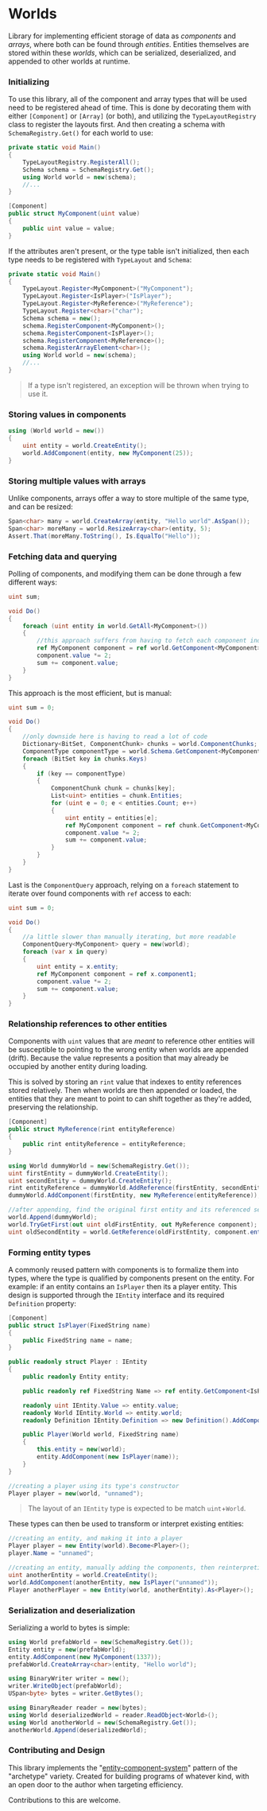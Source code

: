 # Worlds
Library for implementing efficient storage of data as _components_ and _arrays_, where both can be found through _entities_.
Entities themselves are stored within these _worlds_, which can be serialized, deserialized, and appended to other worlds at runtime.

### Initializing
To use this library, all of the component and array types that will be used need to be registered ahead of time.
This is done by decorating them with either `[Component]` or `[Array]` (or both), and utilizing the `TypeLayoutRegistry` class
to register the layouts first. And then creating a schema with `SchemaRegistry.Get()` for each world to use:
```cs
private static void Main()
{
    TypeLayoutRegistry.RegisterAll();
    Schema schema = SchemaRegistry.Get();
    using World world = new(schema);
    //...
}

[Component]
public struct MyComponent(uint value)
{
    public uint value = value;
}
```

If the attributes aren't present, or the type table isn't initialized, then each type needs to
be registered with `TypeLayout` and `Schema`:
```cs
private static void Main()
{
    TypeLayout.Register<MyComponent>("MyComponent");
    TypeLayout.Register<IsPlayer>("IsPlayer");
    TypeLayout.Register<MyReference>("MyReference");
    TypeLayout.Register<char>("char");
    Schema schema = new();
    schema.RegisterComponent<MyComponent>();
    schema.RegisterComponent<IsPlayer>();
    schema.RegisterComponent<MyReference>();
    schema.RegisterArrayElement<char>();
    using World world = new(schema);
    //...
}
```

> If a type isn't registered, an exception will be thrown when trying to use it.

### Storing values in components
```cs
using (World world = new())
{
    uint entity = world.CreateEntity();
    world.AddComponent(entity, new MyComponent(25));
}
```

### Storing multiple values with arrays
Unlike components, arrays offer a way to store multiple of the same type,
and can be resized:
```cs
Span<char> many = world.CreateArray(entity, "Hello world".AsSpan());
Span<char> moreMany = world.ResizeArray<char>(entity, 5);
Assert.That(moreMany.ToString(), Is.EqualTo("Hello"));
```

### Fetching data and querying
Polling of components, and modifying them can be done through a few different ways:
```cs
uint sum;

void Do()
{
    foreach (uint entity in world.GetAll<MyComponent>())
    {
        //this approach suffers from having to fetch each component individually
        ref MyComponent component = ref world.GetComponent<MyComponent>(entity);
        component.value *= 2;
        sum += component.value;
    }
}
```

This approach is the most efficient, but is manual:
```cs
uint sum = 0;

void Do()
{
    //only downside here is having to read a lot of code
    Dictionary<BitSet, ComponentChunk> chunks = world.ComponentChunks;
    ComponentType componentType = world.Schema.GetComponent<MyComponent>();
    foreach (BitSet key in chunks.Keys)
    {
        if (key == componentType)
        {
            ComponentChunk chunk = chunks[key];
            List<uint> entities = chunk.Entities;
            for (uint e = 0; e < entities.Count; e++)
            {
                uint entity = entities[e];
                ref MyComponent component = ref chunk.GetComponent<MyComponent>(e, componentType);
                component.value *= 2;
                sum += component.value;
            }
        }
    }
}
```

Last is the `ComponentQuery` approach, relying on a `foreach` statement to iterate over
found components with `ref` access to each:
```cs
uint sum = 0;

void Do()
{
    //a little slower than manually iterating, but more readable
    ComponentQuery<MyComponent> query = new(world);
    foreach (var x in query)
    {
        uint entity = x.entity;
        ref MyComponent component = ref x.component1;
        component.value *= 2;
        sum += component.value;
    }
}
```

### Relationship references to other entities
Components with `uint` values that are _meant_ to reference other entities will be
susceptible to pointing to the wrong entity when worlds are appended (drift). Because the
value represents a position that may already be occupied by another entity during loading.

This is solved by storing an `rint` value that indexes to entity references stored relatively.
Then when worlds are then appended or loaded, the entities that they are meant to point to can
shift together as they're added, preserving the relationship.

```cs
[Component]
public struct MyReference(rint entityReference)
{
    public rint entityReference = entityReference;
}

using World dummyWorld = new(SchemaRegistry.Get());
uint firstEntity = dummyWorld.CreateEntity();
uint secondEntity = dummyWorld.CreateEntity();
rint entityReference = dummyWorld.AddReference(firstEntity, secondEntity);
dummyWorld.AddComponent(firstEntity, new MyReference(entityReference));

//after appending, find the original first entity and its referenced second entity
world.Append(dummyWorld);
world.TryGetFirst(out uint oldFirstEntity, out MyReference component);
uint oldSecondEntity = world.GetReference(oldFirstEntity, component.entityReference);
```

### Forming entity types
A commonly reused pattern with components is to formalize them into types, where the
type is qualified by components present on the entity. For example: if an entity
contains an `IsPlayer` then its a player entity. This design is supported through the
`IEntity` interface and its required `Definition` property:
```cs
[Component]
public struct IsPlayer(FixedString name)
{
    public FixedString name = name;
}

public readonly struct Player : IEntity
{
    public readonly Entity entity;

    public readonly ref FixedString Name => ref entity.GetComponent<IsPlayer>().name;

    readonly uint IEntity.Value => entity.value;
    readonly World IEntity.World => entity.world;
    readonly Definition IEntity.Definition => new Definition().AddComponentType<IsPlayer>();

    public Player(World world, FixedString name)
    {
        this.entity = new(world);
        entity.AddComponent(new IsPlayer(name));
    }
}

//creating a player using its type's constructor
Player player = new(world, "unnamed");
```
> The layout of an `IEntity` type is expected to be match `uint`+`World`.

These types can then be used to transform or interpret existing entities:
```cs
//creating an entity, and making it into a player
Player player = new Entity(world).Become<Player>();
player.Name = "unnamed";

//creating an entity, manually adding the components, then reinterpreting
uint anotherEntity = world.CreateEntity();
world.AddComponent(anotherEntity, new IsPlayer("unnamed"));
Player anotherPlayer = new Entity(world, anotherEntity).As<Player>();
```

### Serialization and deserialization
Serializing a world to bytes is simple:
```cs
using World prefabWorld = new(SchemaRegistry.Get());
Entity entity = new(prefabWorld);
entity.AddComponent(new MyComponent(1337));
prefabWorld.CreateArray<char>(entity, "Hello world");

using BinaryWriter writer = new();
writer.WriteObject(prefabWorld);
USpan<byte> bytes = writer.GetBytes();

using BinaryReader reader = new(bytes);
using World deserializedWorld = reader.ReadObject<World>();
using World anotherWorld = new(SchemaRegistry.Get());
anotherWorld.Append(deserializedWorld);
```

### Contributing and Design
This library implements the "[entity-component-system](https://en.wikipedia.org/wiki/Entity_component_system)" pattern of the "archetype" variety.
Created for building programs of whatever kind, with an open door to the author when targeting efficiency.

Contributions to this are welcome.
